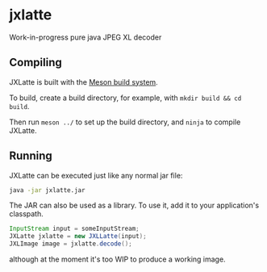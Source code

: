 # jxlatte
Work-in-progress pure java JPEG XL decoder

## Compiling
JXLatte is built with the [Meson build system](https://mesonbuild.com/).

To build, create a build directory, for example, with `mkdir build && cd build`.

Then run `meson ../` to set up the build directory, and `ninja` to compile JXLatte.

## Running
JXLatte can be executed just like any normal jar file:

```sh
java -jar jxlatte.jar
```

The JAR can also be used as a library. To use it, add it to your application's classpath.

```java
InputStream input = someInputStream;
JXLatte jxlatte = new JXLLatte(input);
JXLImage image = jxlatte.decode();
```

although at the moment it's too WIP to produce a working image.
